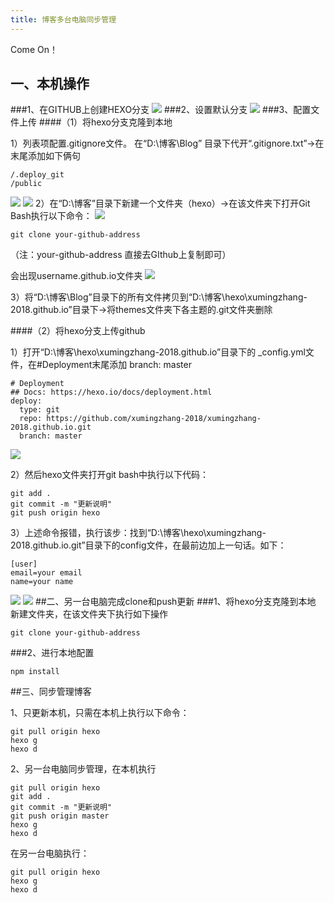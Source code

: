 ```yaml
---
title: 博客多台电脑同步管理
---
```

Come On！

<!--more--> 

## 一、本机操作
###1、在GITHUB上创建HEXO分支
![](https://i.imgur.com/WZC4iux.png)
###2、设置默认分支
![](https://i.imgur.com/C60uB7a.png)
###3、配置文件上传
####（1）将hexo分支克隆到本地

1）列表项配置.gitignore文件。
在“D:\博客\Blog” 目录下代开“.gitignore.txt”->在末尾添加如下俩句

    /.deploy_git
    /public
![](https://i.imgur.com/6z8MrLM.png)
![](https://i.imgur.com/w8cj3L5.png)
2）在“D:\博客”目录下新建一个文件夹（hexo）->在该文件夹下打开Git Bash执行以下命令：
![](https://i.imgur.com/Dy6xwMM.png)


    git clone your-github-address  
（注：your-github-address 直接去GIthub上复制即可）

会出现username.github.io文件夹
![](https://i.imgur.com/9TTOlzo.png)

3）将“D:\博客\Blog”目录下的所有文件拷贝到“D:\博客\hexo\xumingzhang-2018.github.io”目录下->将themes文件夹下各主题的.git文件夹删除

####（2）将hexo分支上传github

1）打开“D:\博客\hexo\xumingzhang-2018.github.io”目录下的
_config.yml文件，在#Deployment末尾添加  branch: master

    # Deployment
    ## Docs: https://hexo.io/docs/deployment.html
    deploy:
      type: git
      repo: https://github.com/xumingzhang-2018/xumingzhang-2018.github.io.git
      branch: master

![](https://i.imgur.com/o8y6BvK.png)

   
 2）然后hexo文件夹打开git bash中执行以下代码：

    git add .
    git commit -m "更新说明"
    git push origin hexo
3）上述命令报错，执行该步：找到“D:\博客\hexo\xumingzhang-2018.github.io\.git”目录下的config文件，在最前边加上一句话。如下：

    [user]
    email=your email
    name=your name
   ![](https://i.imgur.com/5ik2U05.png)
   ![](https://i.imgur.com/meocN9u.png)
##二、另一台电脑完成clone和push更新
###1、将hexo分支克隆到本地
新建文件夹，在该文件夹下执行如下操作

    git clone your-github-address
###2、进行本地配置

    npm install
##三、同步管理博客

1、只更新本机，只需在本机上执行以下命令：

    git pull origin hexo
    hexo g
    hexo d

2、另一台电脑同步管理，在本机执行

    git pull origin hexo
    git add .
    git commit -m "更新说明"
    git push origin master
    hexo g
    hexo d
在另一台电脑执行：

    git pull origin hexo
    hexo g
    hexo d